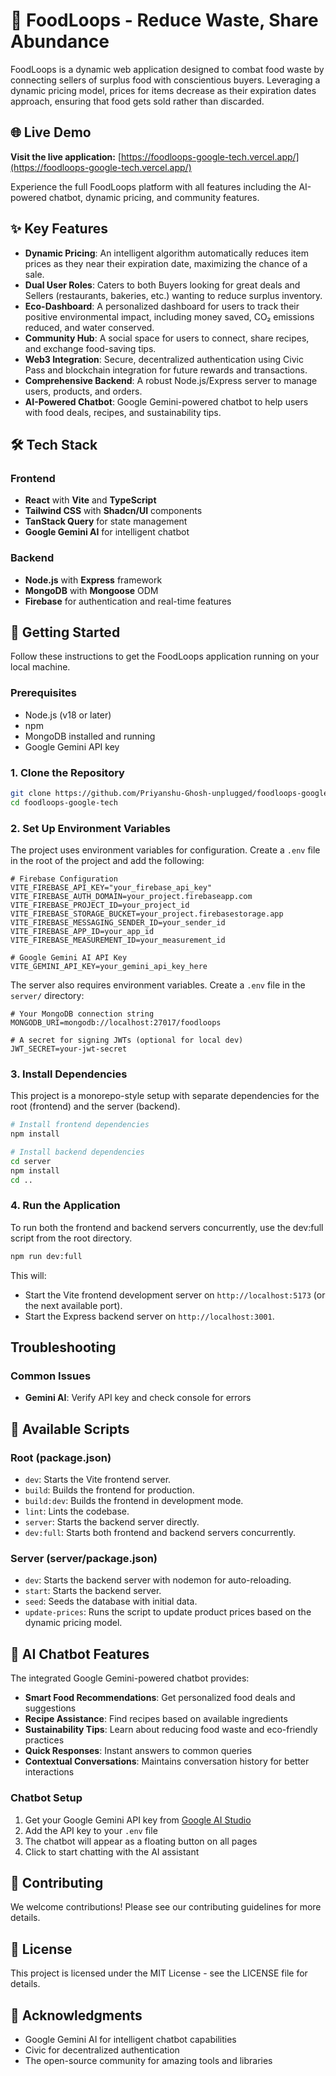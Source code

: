 # 🍔 FoodLoops - Reduce Waste, Share Abundance

FoodLoops is a dynamic web application designed to combat food waste by connecting sellers of surplus food with conscientious buyers. Leveraging a dynamic pricing model, prices for items decrease as their expiration dates approach, ensuring that food gets sold rather than discarded.

## 🌐 Live Demo

**Visit the live application:** [https://foodloops-google-tech.vercel.app/](https://foodloops-google-tech.vercel.app/)

Experience the full FoodLoops platform with all features including the AI-powered chatbot, dynamic pricing, and community features.

## ✨ Key Features

- **Dynamic Pricing**: An intelligent algorithm automatically reduces item prices as they near their expiration date, maximizing the chance of a sale.
- **Dual User Roles**: Caters to both Buyers looking for great deals and Sellers (restaurants, bakeries, etc.) wanting to reduce surplus inventory.
- **Eco-Dashboard**: A personalized dashboard for users to track their positive environmental impact, including money saved, CO₂ emissions reduced, and water conserved.
- **Community Hub**: A social space for users to connect, share recipes, and exchange food-saving tips.
- **Web3 Integration**: Secure, decentralized authentication using Civic Pass and blockchain integration for future rewards and transactions.
- **Comprehensive Backend**: A robust Node.js/Express server to manage users, products, and orders.
- **AI-Powered Chatbot**: Google Gemini-powered chatbot to help users with food deals, recipes, and sustainability tips.

## 🛠️ Tech Stack

### Frontend
- **React** with **Vite** and **TypeScript**
- **Tailwind CSS** with **Shadcn/UI** components
- **TanStack Query** for state management
- **Google Gemini AI** for intelligent chatbot

### Backend
- **Node.js** with **Express** framework
- **MongoDB** with **Mongoose** ODM
- **Firebase** for authentication and real-time features


## 🚀 Getting Started

Follow these instructions to get the FoodLoops application running on your local machine.

### Prerequisites

- Node.js (v18 or later)
- npm
- MongoDB installed and running
- Google Gemini API key

### 1. Clone the Repository

```bash
git clone https://github.com/Priyanshu-Ghosh-unplugged/foodloops-google-tech
cd foodloops-google-tech
```

### 2. Set Up Environment Variables

The project uses environment variables for configuration. Create a `.env` file in the root of the project and add the following:

```env
# Firebase Configuration
VITE_FIREBASE_API_KEY="your_firebase_api_key"
VITE_FIREBASE_AUTH_DOMAIN=your_project.firebaseapp.com
VITE_FIREBASE_PROJECT_ID=your_project_id
VITE_FIREBASE_STORAGE_BUCKET=your_project.firebasestorage.app
VITE_FIREBASE_MESSAGING_SENDER_ID=your_sender_id
VITE_FIREBASE_APP_ID=your_app_id
VITE_FIREBASE_MEASUREMENT_ID=your_measurement_id

# Google Gemini AI API Key
VITE_GEMINI_API_KEY=your_gemini_api_key_here

```

The server also requires environment variables. Create a `.env` file in the `server/` directory:

```env
# Your MongoDB connection string
MONGODB_URI=mongodb://localhost:27017/foodloops

# A secret for signing JWTs (optional for local dev)
JWT_SECRET=your-jwt-secret
```

### 3. Install Dependencies

This project is a monorepo-style setup with separate dependencies for the root (frontend) and the server (backend).

```bash
# Install frontend dependencies
npm install

# Install backend dependencies
cd server
npm install
cd ..
```

### 4. Run the Application

To run both the frontend and backend servers concurrently, use the dev:full script from the root directory.

```bash
npm run dev:full
```

This will:
- Start the Vite frontend development server on `http://localhost:5173` (or the next available port).
- Start the Express backend server on `http://localhost:3001`.


## Troubleshooting

### Common Issues

- **Gemini AI**: Verify API key and check console for errors


## 📜 Available Scripts

### Root (package.json)

- `dev`: Starts the Vite frontend server.
- `build`: Builds the frontend for production.
- `build:dev`: Builds the frontend in development mode.
- `lint`: Lints the codebase.
- `server`: Starts the backend server directly.
- `dev:full`: Starts both frontend and backend servers concurrently.

### Server (server/package.json)

- `dev`: Starts the backend server with nodemon for auto-reloading.
- `start`: Starts the backend server.
- `seed`: Seeds the database with initial data.
- `update-prices`: Runs the script to update product prices based on the dynamic pricing model.

## 🤖 AI Chatbot Features

The integrated Google Gemini-powered chatbot provides:

- **Smart Food Recommendations**: Get personalized food deals and suggestions
- **Recipe Assistance**: Find recipes based on available ingredients
- **Sustainability Tips**: Learn about reducing food waste and eco-friendly practices
- **Quick Responses**: Instant answers to common queries
- **Contextual Conversations**: Maintains conversation history for better interactions

### Chatbot Setup

1. Get your Google Gemini API key from [Google AI Studio](https://makersuite.google.com/app/apikey)
2. Add the API key to your `.env` file
3. The chatbot will appear as a floating button on all pages
4. Click to start chatting with the AI assistant

## 🌟 Contributing

We welcome contributions! Please see our contributing guidelines for more details.

## 📄 License

This project is licensed under the MIT License - see the LICENSE file for details.

## 🙏 Acknowledgments

- Google Gemini AI for intelligent chatbot capabilities
- Civic for decentralized authentication
- The open-source community for amazing tools and libraries
